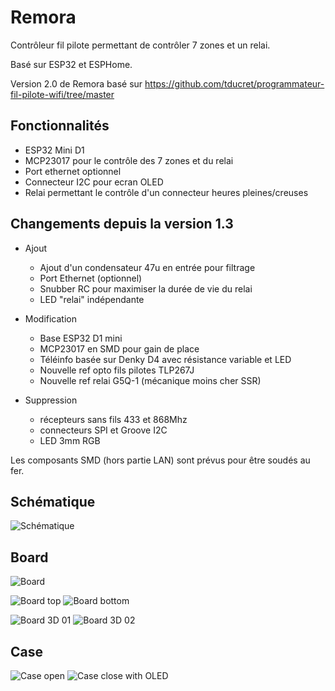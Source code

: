 Remora
======

Contrôleur fil pilote permettant de contrôler 7 zones et un relai.

Basé sur ESP32 et ESPHome.

Version 2.0 de Remora basé sur https://github.com/tducret/programmateur-fil-pilote-wifi/tree/master

Fonctionnalités
---------------

 * ESP32 Mini D1
 * MCP23017 pour le contrôle des 7 zones et du relai
 * Port ethernet optionnel
 * Connecteur I2C pour ecran OLED
 * Relai permettant le contrôle d'un connecteur heures pleines/creuses
 

Changements depuis la version 1.3
---------------------------------

 * Ajout
   - Ajout d'un condensateur 47u en entrée pour filtrage
   - Port Ethernet (optionnel)
   - Snubber RC pour maximiser la durée de vie du relai
   - LED "relai" indépendante

 * Modification
   - Base ESP32 D1 mini
   - MCP23017 en SMD pour gain de place
   - Téléinfo basée sur Denky D4 avec résistance variable et LED
   - Nouvelle ref opto fils pilotes TLP267J
   - Nouvelle ref relai G5Q-1 (mécanique moins cher SSR) 
   
 * Suppression
   - récepteurs sans fils 433 et 868Mhz
   - connecteurs SPI et Groove I2C
   - LED 3mm RGB

   
Les composants SMD (hors partie LAN) sont prévus pour être soudés au fer.


Schématique
-----------

![Schématique](docs/schematique.svg)


Board
-----

![Board](docs/board.png)

![Board top](docs/remora_top.png)
![Board bottom](docs/remora_bottom.png)

![Board 3D 01](docs/remora_01.png)
![Board 3D 02](docs/remora_02.png)


Case
----

![Case open](docs/case_01.png)
![Case close with OLED](docs/case_02.png)
